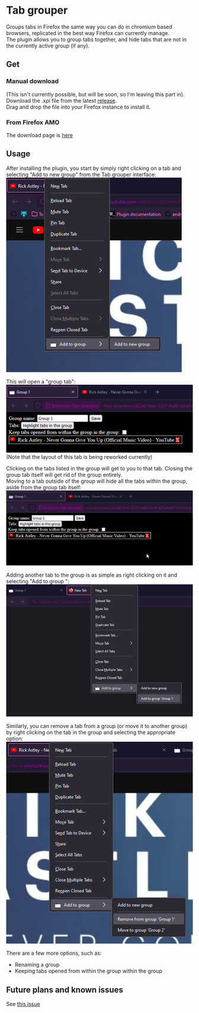 # Tab grouper
Groups tabs in Firefox the same way you can do in chromium based browsers, replicated in the best way Firefox can currently manage.  
The plugin allows you to group tabs together, and hide tabs that are not in the currently active group (if any).

## Get
### Manual download
(This isn't currently possible, but will be soon, so I'm leaving this part in).  
Download the .xpi file from the latest [release](https://github.com/TheNamlessGuy/browser-tab-grouper/releases).  
Drag and drop the file into your Firefox instance to install it.

### From Firefox AMO
The download page is [here](https://addons.mozilla.org/firefox/addon/tab-grouper/)

## Usage
After installing the plugin, you start by simply right clicking on a tab and selecting "Add to new group" from the Tab grouper interface:  
![An image showing what the context menu options for adding a new group looks like](docs/images/add-to-new-group.png)

This will open a "group tab":  
![The contents of a group tab](docs/images/tab-in-group.png)  
(Note that the layout of this tab is being reworked currently)

Clicking on the tabs listed in the group will get to you to that tab. Closing the group tab itself will get rid of the group entirely.  
Moving to a tab outside of the group will hide all the tabs within the group, aside from the group tab itself:  
![A gif showing that moving outside of the group tab will hide the tabs within the group](docs/images/group-tab-functionality.gif)

Adding another tab to the group is as simple as right clicking on it and selecting "Add to group <group name>":  
![An image showing what the context menu options for adding a tab to an existing group looks like](docs/images/add-to-existing-group.png)

Similarly, you can remove a tab from a group (or move it to another group) by right clicking on the tab in the group and selecting the appropriate option:  
![An image showing what the context menu options for removing and moving a tab from groups looks like](docs/images/remove-and-move-group-options.png)

There are a few more options, such as:
* Renaming a group
* Keeping tabs opened from within the group within the group

## Future plans and known issues
See [this issue](https://github.com/TheNamlessGuy/browser-tab-grouper/issues/1)